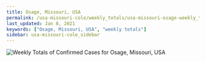 ```yaml
---
title: Osage, Missouri, USA
permalink: /usa-missouri-cole/weekly_totals/usa-missouri-osage-weekly_totals.html
last_updated: Jan 8, 2021
keywords: ["Osage, Missouri, USA", "weekly totals"]
sidebar: usa-missouri-cole_sidebar
---
```


![Weekly Totals of Confirmed Cases for Osage, Missouri, USA](/covid_tracker/images/graphs/usa-missouri-osage-weekly_totals_graph.png)
